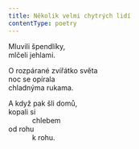 ```yaml
---
title: Několik velmi chytrých lidí
contentType: poetry
---
```


<section>

Mluvili špendlíky,  
mlčeli jehlami.

O rozpárané zvířátko světa  
noc se opírala  
chladnýma rukama.

A když pak šli domů,  
kopali si  
            chlebem  
od rohu  
            k rohu.

</section>
